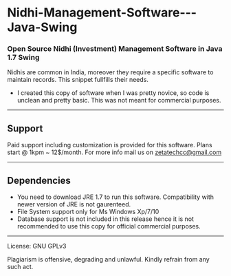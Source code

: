# Nidhi-Management-Software---Java-Swing
### Open Source Nidhi (Investment) Management Software in Java 1.7 Swing  

Nidhis are common in India, moreover they require a specific software to maintain records. This snippet fullfills their needs. 
- I created this copy of software when I was pretty novice, so code is unclean and pretty basic. This was not meant for commercial purposes.

------------------
## Support

Paid support including customization is provided for this software. Plans start @ 1kpm ~ 12$/month. For more info mail us on zetatechcc@gmail.com

-------------------
## Dependencies
- You need to download JRE 1.7 to run this software. Compatibility with newer version of JRE is not gaurenteed.
- File System support only for Ms Windows Xp/7/10
- Database support is not included in this release hence it is not recommended to use this copy for official commercial purposes.

--------------------
License: GNU GPLv3


Plagiarism is offensive, degrading and unlawful. Kindly refrain from any such act.
